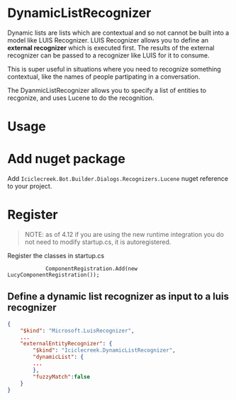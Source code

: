 # DynamicListRecognizer
Dynamic lists are lists which are contextual and so not cannot be built into a model like LUIS Recognizer.  LUIS Recognizer allows you to define an **external recognizer** which is executed first. The results of the external recognizer can be passed to a recognizer like LUIS for it to consume.

This is super useful in situations where you need to recognize something contextual, like the names of people partipating in a conversation.

The DyanmicListRecognizer allows you to specify a list of entities to recgonize, and uses Lucene to do the recognition.

# Usage 

# Add nuget package
Add ```Iciclecreek.Bot.Builder.Dialogs.Recognizers.Lucene``` nuget reference to your project.

# Register
> NOTE: as of 4.12 if you are using the new runtime integration you do not need to modify startup.cs, it is autoregistered.

Register the classes in startup.cs
```
            ComponentRegistration.Add(new LucyComponentRegistration());
```

## Define a dynamic list recognizer as input to a luis recognizer
```json
{
    "$kind": "Microsoft.LuisRecognizer",
    ...
    "externalEntityRecognizer": {
        "$kind": "Iciclecreek.DynamicListRecognizer",
        "dynamicList": {
        ...
        },
        "fuzzyMatch":false
    }
}
```

